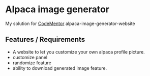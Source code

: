 # Alpaca image generator
My solution for [CodeMentor](https://codementor.io) alpaca-image-generator-website
## Features / Requirements
- A website to let you customize your own alpaca profile picture.
- customize panel
- randomize feature
- ability to download generated image feature.